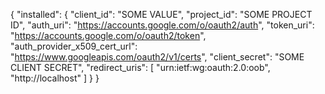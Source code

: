 {
    "installed": {
        "client_id": "SOME VALUE",
        "project_id": "SOME PROJECT ID",
        "auth_uri": "https://accounts.google.com/o/oauth2/auth",
        "token_uri": "https://accounts.google.com/o/oauth2/token",
        "auth_provider_x509_cert_url": "https://www.googleapis.com/oauth2/v1/certs",
        "client_secret": "SOME CLIENT SECRET",
        "redirect_uris": [
            "urn:ietf:wg:oauth:2.0:oob",
            "http://localhost"
        ]
    }
}